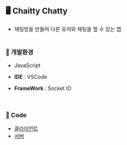 ## **🖥️**  Chaitty Chatty
- 채팅방을 만들어 다른 유저와 채팅을 할 수 있는 앱
  <br>  <br> 

### **📌** 개발환경

- JavaScript

- **IDE** : VSCode

- **FrameWork** : Socket IO 
<br> 

### **📌** Code
- [클라이언트](src/public/js/app2.js)
- [서버]()
